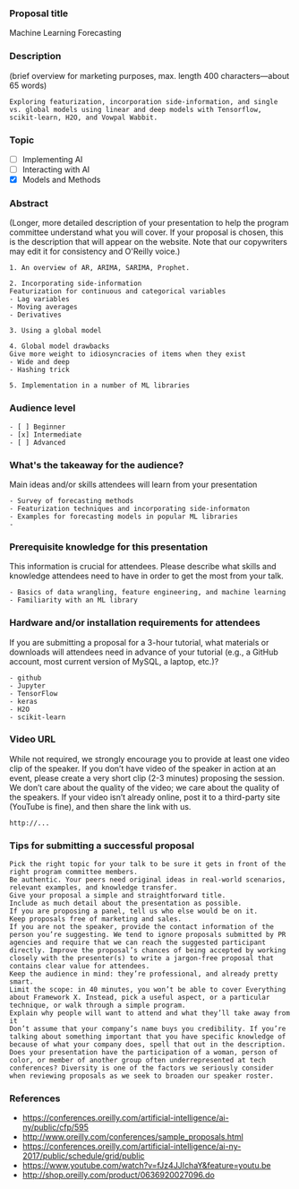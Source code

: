 ### Proposal title
Machine Learning Forecasting

### Description
(brief overview for marketing purposes, max. length 400 characters—about 65 words)
```
Exploring featurization, incorporation side-information, and single vs. global models using linear and deep models with Tensorflow, scikit-learn, H2O, and Vowpal Wabbit.
```

### Topic
- [ ] Implementing AI
- [ ] Interacting with AI
- [x] Models and Methods

### Abstract
(Longer, more detailed description of your presentation to help the program committee understand what you will cover. If your proposal is chosen, this is the description that will appear on the website. Note that our copywriters may edit it for consistency and O'Reilly voice.)
```
1. An overview of AR, ARIMA, SARIMA, Prophet.

2. Incorporating side-information
Featurization for continuous and categorical variables
- Lag variables
- Moving averages
- Derivatives

3. Using a global model

4. Global model drawbacks
Give more weight to idiosyncracies of items when they exist
- Wide and deep
- Hashing trick

5. Implementation in a number of ML libraries
```

### Audience level
```
- [ ] Beginner
- [x] Intermediate
- [ ] Advanced
```

### What's the takeaway for the audience?
Main ideas and/or skills attendees will learn from your presentation
```
- Survey of forecasting methods
- Featurization techniques and incorporating side-informaton
- Examples for forecasting models in popular ML libraries
- 
```

### Prerequisite knowledge for this presentation
This information is crucial for attendees. Please describe what skills and knowledge attendees need to have in order to get the most from your talk.
```
- Basics of data wrangling, feature engineering, and machine learning
- Familiarity with an ML library
```

### Hardware and/or installation requirements for attendees 
If you are submitting a proposal for a 3-hour tutorial, what materials or downloads will attendees need in advance of your tutorial (e.g., a GitHub account, most current version of MySQL, a laptop, etc.)?
```
- github
- Jupyter
- TensorFlow
- keras
- H2O
- scikit-learn
```

### Video URL 
While not required, we strongly encourage you to provide at least one video clip of the speaker. If you don’t have video of the speaker in action at an event, please create a very short clip (2-3 minutes) proposing the session. We don’t care about the quality of the video; we care about the quality of the speakers. If your video isn’t already online, post it to a third-party site (YouTube is fine), and then share the link with us.
```
http://...
```

### Tips for submitting a successful proposal

```
Pick the right topic for your talk to be sure it gets in front of the right program committee members.
Be authentic. Your peers need original ideas in real-world scenarios, relevant examples, and knowledge transfer.
Give your proposal a simple and straightforward title.
Include as much detail about the presentation as possible.
If you are proposing a panel, tell us who else would be on it.
Keep proposals free of marketing and sales.
If you are not the speaker, provide the contact information of the person you’re suggesting. We tend to ignore proposals submitted by PR agencies and require that we can reach the suggested participant directly. Improve the proposal’s chances of being accepted by working closely with the presenter(s) to write a jargon-free proposal that contains clear value for attendees.
Keep the audience in mind: they’re professional, and already pretty smart.
Limit the scope: in 40 minutes, you won’t be able to cover Everything about Framework X. Instead, pick a useful aspect, or a particular technique, or walk through a simple program.
Explain why people will want to attend and what they’ll take away from it
Don’t assume that your company’s name buys you credibility. If you’re talking about something important that you have specific knowledge of because of what your company does, spell that out in the description.
Does your presentation have the participation of a woman, person of color, or member of another group often underrepresented at tech conferences? Diversity is one of the factors we seriously consider when reviewing proposals as we seek to broaden our speaker roster.
```

### References
- https://conferences.oreilly.com/artificial-intelligence/ai-ny/public/cfp/595
- http://www.oreilly.com/conferences/sample_proposals.html
- https://conferences.oreilly.com/artificial-intelligence/ai-ny-2017/public/schedule/grid/public
- https://www.youtube.com/watch?v=fJz4JJIchaY&feature=youtu.be
- http://shop.oreilly.com/product/0636920027096.do
